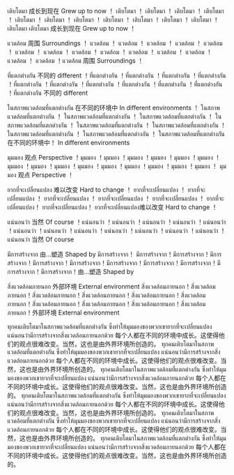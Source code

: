 เติบโตมา	成长到现在	Grew up to now ！ เติบโตมา	！ เติบโตมา	！ เติบโตมา	！ เติบโตมา	！ เติบโตมา	！ เติบโตมา	！ เติบโตมา	！ เติบโตมา	！ เติบโตมา	！ เติบโตมา	！ เติบโตมา	！ เติบโตมา	เติบโตมา	成长到现在	Grew up to now ！

แวดล้อม	周围	Surroundings ！ แวดล้อม	！ แวดล้อม	！ แวดล้อม	！ แวดล้อม	！ แวดล้อม	！ แวดล้อม	！ แวดล้อม	！ แวดล้อม	！ แวดล้อม	！ แวดล้อม	！ แวดล้อม	！ แวดล้อม	！ แวดล้อม	！ แวดล้อม	！แวดล้อม	周围	Surroundings ！

ที่แตกต่างกัน 不同的 different ！ที่แตกต่างกัน ！ที่แตกต่างกัน ！ที่แตกต่างกัน ！ที่แตกต่างกัน ！ที่แตกต่างกัน ！ที่แตกต่างกัน ！ที่แตกต่างกัน ！ที่แตกต่างกัน ！ที่แตกต่างกัน ！ที่แตกต่างกัน ！ที่แตกต่างกัน 不同的 different

ในสภาพแวดล้อมที่แตกต่างกัน	在不同的环境中	In different environments ！ ในสภาพแวดล้อมที่แตกต่างกัน	！ ในสภาพแวดล้อมที่แตกต่างกัน	！ ในสภาพแวดล้อมที่แตกต่างกัน	！ ในสภาพแวดล้อมที่แตกต่างกัน	！ ในสภาพแวดล้อมที่แตกต่างกัน	！ ในสภาพแวดล้อมที่แตกต่างกัน	！ ในสภาพแวดล้อมที่แตกต่างกัน	！ ในสภาพแวดล้อมที่แตกต่างกัน	！ ในสภาพแวดล้อมที่แตกต่างกัน	在不同的环境中！	In different environments

มุมมอง	观点	Perspective ！มุมมอง ！มุมมอง ！มุมมอง ！มุมมอง ！มุมมอง ！มุมมอง ！มุมมอง ！มุมมอง ！มุมมอง ！มุมมอง ！มุมมอง ！มุมมอง ！มุมมอง ！มุมมอง ！มุมมอง ！ มุมมอง	观点	Perspective ！

ยากที่จะเปลี่ยนแปลง	难以改变	Hard to change ！ ยากที่จะเปลี่ยนแปลง ！ ยากที่จะเปลี่ยนแปลง ！ ยากที่จะเปลี่ยนแปลง ！ ยากที่จะเปลี่ยนแปลง ！ ยากที่จะเปลี่ยนแปลง ！ ยากที่จะเปลี่ยนแปลง！ ยากที่จะเปลี่ยนแปลง！ ยากที่จะเปลี่ยนแปลง难以改变	Hard to change ！

แน่นอนว่า	当然	Of course ！แน่นอนว่า	！แน่นอนว่า	！แน่นอนว่า	！แน่นอนว่า	！แน่นอนว่า	！แน่นอนว่า	！แน่นอนว่า	！แน่นอนว่า	！แน่นอนว่า	！แน่นอนว่า	！แน่นอนว่า	！แน่นอนว่า	！แน่นอนว่า	当然	Of course

มีการสร้างจาก	由…塑造	Shaped by มีการสร้างจาก！ มีการสร้างจาก！มีการสร้างจาก！มีการสร้างจาก！มีการสร้างจาก！มีการสร้างจาก！มีการสร้างจาก！มีการสร้างจาก！มีการสร้างจาก！มีการสร้างจาก！มีการสร้างจาก！由…塑造	Shaped by 

สิ่งแวดล้อมภายนอก	外部环境	External environment  สิ่งแวดล้อมภายนอก！สิ่งแวดล้อมภายนอก！สิ่งแวดล้อมภายนอก！สิ่งแวดล้อมภายนอก！สิ่งแวดล้อมภายนอก！สิ่งแวดล้อมภายนอก！สิ่งแวดล้อมภายนอก！สิ่งแวดล้อมภายนอก！สิ่งแวดล้อมภายนอก！สิ่งแวดล้อมภายนอก！外部环境	External environment

ทุกคนเติบโตมาในสภาพแวดล้อมที่แตกต่างกัน ซึ่งทำให้มุมมองของพวกเขายากที่จะเปลี่ยนแปลง แน่นอนว่ามีการสร้างจากสิ่งแวดล้อมภายนอกด้วย 每个人都在不同的环境中成长。这使得他们的观点很难改变。当然，这也是由外界环境所创造的。
ทุกคนเติบโตมาในสภาพแวดล้อมที่แตกต่างกัน ซึ่งทำให้มุมมองของพวกเขายากที่จะเปลี่ยนแปลง แน่นอนว่ามีการสร้างจากสิ่งแวดล้อมภายนอกด้วย 每个人都在不同的环境中成长。这使得他们的观点很难改变。当然，这也是由外界环境所创造的。
ทุกคนเติบโตมาในสภาพแวดล้อมที่แตกต่างกัน ซึ่งทำให้มุมมองของพวกเขายากที่จะเปลี่ยนแปลง แน่นอนว่ามีการสร้างจากสิ่งแวดล้อมภายนอกด้วย 每个人都在不同的环境中成长。这使得他们的观点很难改变。当然，这也是由外界环境所创造的。
ทุกคนเติบโตมาในสภาพแวดล้อมที่แตกต่างกัน ซึ่งทำให้มุมมองของพวกเขายากที่จะเปลี่ยนแปลง แน่นอนว่ามีการสร้างจากสิ่งแวดล้อมภายนอกด้วย 每个人都在不同的环境中成长。这使得他们的观点很难改变。当然，这也是由外界环境所创造的。
ทุกคนเติบโตมาในสภาพแวดล้อมที่แตกต่างกัน ซึ่งทำให้มุมมองของพวกเขายากที่จะเปลี่ยนแปลง แน่นอนว่ามีการสร้างจากสิ่งแวดล้อมภายนอกด้วย 每个人都在不同的环境中成长。这使得他们的观点很难改变。当然，这也是由外界环境所创造的。
ทุกคนเติบโตมาในสภาพแวดล้อมที่แตกต่างกัน ซึ่งทำให้มุมมองของพวกเขายากที่จะเปลี่ยนแปลง แน่นอนว่ามีการสร้างจากสิ่งแวดล้อมภายนอกด้วย 每个人都在不同的环境中成长。这使得他们的观点很难改变。当然，这也是由外界环境所创造的。
